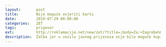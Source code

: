 ```yaml
---
layout:       post
title:        Nije moguće ovjeriti kartu
date:         2018-07-29 00:00:00
categories:   ZET
tags:         prigovor
ext:          http://reklamacije.net/new/zet/?title=;body=Za:+Zagreba%C4%8Dki+elektri%C4%8Dni+tramvaj,%20Zagreb%0A%0APozivaju%C4%87i+se+na+%C4%8Dlanak+10.+Zakona+o+za%C5%A1titi+potro%C5%A1a%C4%8Da+%28NN+41%2F14%29+upu%C4%87ujem+Vam+pisani+prigovor,+koji+se+odnosi+na%3A%0A%0APredmet%3A+Nemogu%C4%87nost+ovjere+karte+u+javnom+vozilu+ZET-a%0ADatum+vo%C5%BEnje%3A+DATUM+VO%C5%BDNJE%0ALinija%3A+BROJ+LINIJE%0ABroj+vozila%3A+SERIJSKI+BROJ+VOZILA+%28AKO+JE+POZNATO%29%0A%0A%0AOpis+reklamacije%3A%0A%0AU+navedenom+vozilu+javnog+prijevoza+nije+bilo+mogu%C4%87e+ovjeriti+kartu+zato+jer+OBRAZLO%C5%BDITE+ZA%C5%A0TO+SE+%C5%BDALITE.%0ANapominjem+da+u+slu%C4%8Daju+kontrole+-+ne+%C5%BEelim+snositi+tro%C5%A1ak+vo%C5%BEnje+bez+karte+jer+je+javni+prijevoznik+du%C5%BEan+redovno+odr%C5%BEavati+ure%C4%91aje+za+ovjeru+karata.%0A%0ADODATNO+OBRAZLO%C5%BDITE+%28PAZITE+DA+NE+OTKRIJETE+OSOBNE+PODATKE+JER+SE+%C5%A0ALJE+JAVNO%29%0A%0AMolim+vas+o%C4%8Ditovanje+po+ovom+prigovoru+te+se+nadam+rje%C5%A1enju+za+obostrano+zadovoljstvo.%0A%0A%0APravna+napomena%3A%0A%0ASlijedom+navedenog,+ljubazno+Vas+molim+da+izvr%C5%A1ite+popravak+proizvoda%2Fusluge.+Ukoliko+isto+niste+u+mogu%C4%87nosti,+molim+da+mi+predlo%C5%BEite+mogu%C4%87nosti+za+rje%C5%A1enje.%0A%0ASkre%C4%87em+pozornost+na+to+da+ste+na+ovaj+pisani+prigovor+du%C5%BEni+odgovoriti+u+roku+od+15+dana+od+dana+zaprimanja+prigovora.%0A%0A%0APrilozi%3A%0A%0ALINK+NA+DATOTEKU+AKO+IMATE+ZA+PRILO%C5%BDITI+%28NPR.+UPLODAJTE+NA+http%3A%2F%2Fdrive.google.com,+I+OVDJE+UMETNITE+LINK%0A%0APRIJE+SLANJA,+UKLONITE+SVE+UPUTE+PISANE+VELIKOM+SLOVIMA+KOJE+VI%C5%A0E+NE+TREBAJU%0A%0A%0A%0ALijep+pozdrav%0AVA%C5%A0E%20IME%20I%20PREZIME&tags=zet-voznja-naplata-ovjera-karta+from-template:4+podnesi:pisani-prigovor
description:  Žalba jer u vozilu javnog prijevoza nije bilo moguće kupiti kartu
---
```

